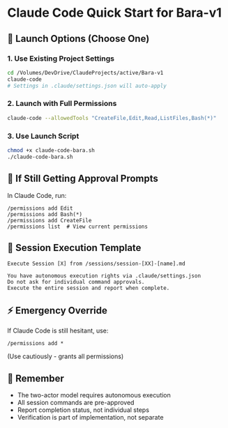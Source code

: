 # Claude Code Quick Start for Bara-v1

## 🚀 Launch Options (Choose One)

### 1. Use Existing Project Settings
```bash
cd /Volumes/DevDrive/ClaudeProjects/active/Bara-v1
claude-code
# Settings in .claude/settings.json will auto-apply
```

### 2. Launch with Full Permissions
```bash
claude-code --allowedTools "CreateFile,Edit,Read,ListFiles,Bash(*)"
```

### 3. Use Launch Script
```bash
chmod +x claude-code-bara.sh
./claude-code-bara.sh
```

## 🔧 If Still Getting Approval Prompts

In Claude Code, run:
```
/permissions add Edit
/permissions add Bash(*)
/permissions add CreateFile
/permissions list  # View current permissions
```

## 📝 Session Execution Template

```
Execute Session [X] from /sessions/session-[XX]-[name].md

You have autonomous execution rights via .claude/settings.json
Do not ask for individual command approvals.
Execute the entire session and report when complete.
```

## ⚡ Emergency Override

If Claude Code is still hesitant, use:
```
/permissions add *
```
(Use cautiously - grants all permissions)

## 🎯 Remember

- The two-actor model requires autonomous execution
- All session commands are pre-approved
- Report completion status, not individual steps
- Verification is part of implementation, not separate
